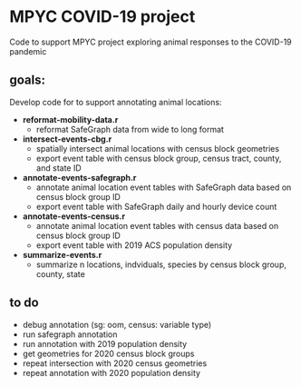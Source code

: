 # MPYC COVID-19 project

Code to support MPYC project exploring animal responses to the COVID-19 pandemic

## goals:
Develop code for to support annotating animal locations:
* **reformat-mobility-data.r** 
  * reformat SafeGraph data from wide to long format
* **intersect-events-cbg.r**
  * spatially intersect animal locations with census block geometries
  * export event table with census block group, census tract, county, and state ID
* **annotate-events-safegraph.r**
  * annotate animal location event tables with SafeGraph data based on census block group ID
  * export event table with SafeGraph daily and hourly device count
* **annotate-events-census.r**
  * annotate animal location event tables with census data based on census block group ID
  * export event table with 2019 ACS population density
* **summarize-events.r**
  * summarize n locations, indviduals, species by census block group, county, state

## to do
* debug annotation (sg: oom, census: variable type)
* run safegraph annotation
* run annotation with 2019 population density
* get geometries for 2020 census block groups
* repeat intersection with 2020 census geometries
* repeat annotation with 2020 population density
